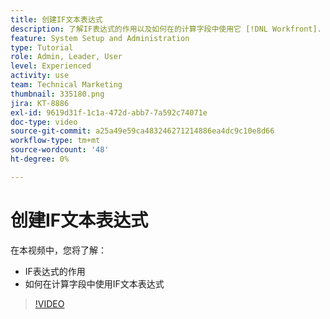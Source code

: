 ```yaml
---
title: 创建IF文本表达式
description: 了解IF表达式的作用以及如何在的计算字段中使用它 [!DNL Workfront].
feature: System Setup and Administration
type: Tutorial
role: Admin, Leader, User
level: Experienced
activity: use
team: Technical Marketing
thumbnail: 335180.png
jira: KT-8886
exl-id: 9619d31f-1c1a-472d-abb7-7a592c74071e
doc-type: video
source-git-commit: a25a49e59ca483246271214886ea4dc9c10e8d66
workflow-type: tm+mt
source-wordcount: '48'
ht-degree: 0%

---
```


# 创建IF文本表达式

在本视频中，您将了解：

* IF表达式的作用
* 如何在计算字段中使用IF文本表达式

>[!VIDEO](https://video.tv.adobe.com/v/335180/?quality=12&learn=on)
